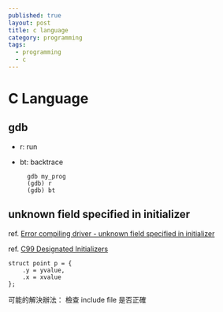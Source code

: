 ```yaml
---
published: true
layout: post
title: c language
category: programming
tags: 
  - programming
  - c
---
```


# C Language

## gdb
* r: run
* bt: backtrace

        gdb my_prog
        (gdb) r
        (gdb) bt

## unknown field specified in initializer
ref. [Error compiling driver - unknown field specified in initializer](http://stackoverflow.com/questions/12640024/error-compiling-driver-unknown-field-specified-in-initializer)

ref. [C99 Designated Initializers](http://gcc.gnu.org/onlinedocs/gcc/Designated-Inits.html)

    struct point p = {
        .y = yvalue,
        .x = xvalue
    };

可能的解決辦法： 檢查 include file 是否正確

